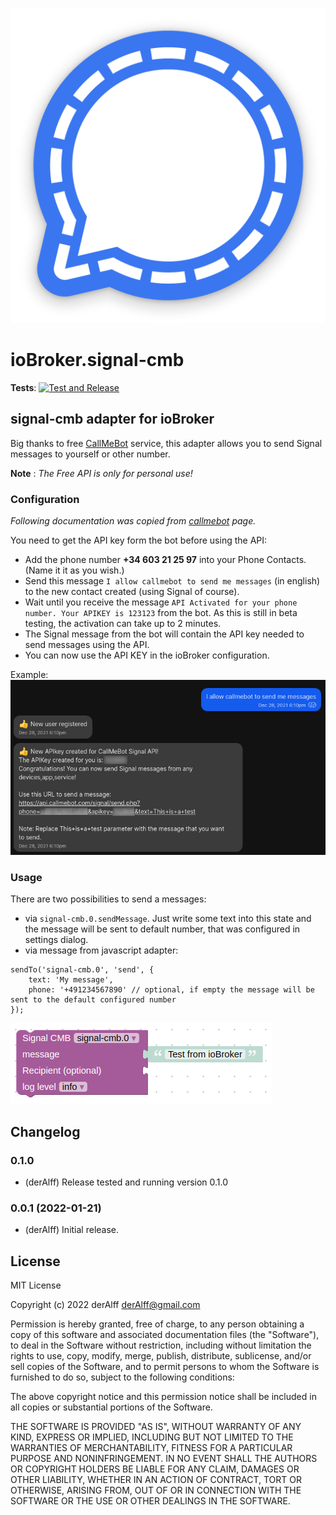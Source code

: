 ![Logo](admin/signal-cmb.png)
# ioBroker.signal-cmb

<!---[![NPM version](http://img.shields.io/npm/v/iobroker.signal-cmb.svg)](https://www.npmjs.com/package/iobroker.signal-cmb)
[![Downloads](https://img.shields.io/npm/dm/iobroker.signal-cmb.svg)](https://www.npmjs.com/package/iobroker.signal-cmb)
[![Dependency Status](https://img.shields.io/david/ioBroker/iobroker.signal-cmb.svg)](https://david-dm.org/ioBroker/iobroker.signal-cmb)
[![Known Vulnerabilities](https://snyk.io/test/github/ioBroker/ioBroker.signal-cmb/badge.svg)](https://snyk.io/test/github/ioBroker/ioBroker.signal-cmb)

[![NPM](https://nodei.co/npm/iobroker.signal-cmb.png?downloads=true)](https://nodei.co/npm/iobroker.signal-cmb/)


**Tests:**: [![Travis-CI](http://img.shields.io/travis/ioBroker/ioBroker.signal-cmb/master.svg)](https://travis-ci.org/ioBroker/ioBroker.signal-cmb)
-->

**Tests**: [![Test and Release](https://github.com/necotec/ioBroker.signal-cmb/actions/workflows/test-and-release.yml/badge.svg)](https://github.com/necotec/ioBroker.signal-cmb/actions/workflows/test-and-release.yml)

## signal-cmb adapter for ioBroker
Big thanks to free [CallMeBot](https://www.callmebot.com/blog/free-api-signal-send-messages/) service, this adapter allows you to send Signal messages to yourself or other number.

**Note** : *The Free API is only for personal use!*

### Configuration
*Following documentation was copied from [callmebot](https://www.callmebot.com/blog/free-api-signal-send-messages/) page.*

You need to get the API key form the bot before using the API:

- Add the phone number **+34 603 21 25 97** into your Phone Contacts. (Name it it as you wish.)
- Send this message `I allow callmebot to send me messages` (in english) to the new contact created (using Signal of course).
- Wait until you receive the message `API Activated for your phone number. Your APIKEY is 123123` from the bot. As this is still in beta testing, the activation can take up to 2 minutes.
- The Signal message from the bot will contain the API key needed to send messages using the API.
- You can now use the API KEY in the ioBroker configuration.

Example:
![Example](img/signal.jpg)

### Usage
There are two possibilities to send a messages:
- via `signal-cmb.0.sendMessage`. Just write some text into this state and the message will be sent to default number, that was configured in settings dialog.
- via message from javascript adapter:
```
sendTo('signal-cmb.0', 'send', {
    text: 'My message', 
    phone: '+491234567890' // optional, if empty the message will be sent to the default configured number
});
``` 

![Blockly](img/blockly-signal.png)

<!--
	Placeholder for the next version (at the beginning of the line):
	### __WORK IN PROGRESS__
-->
## Changelog
### 0.1.0
* (derAlff) Release tested and running version 0.1.0

### 0.0.1 (2022-01-21)
* (derAlff) Initial release.

## License
MIT License

Copyright (c) 2022 derAlff <derAlff@gmail.com>

Permission is hereby granted, free of charge, to any person obtaining a copy
of this software and associated documentation files (the "Software"), to deal
in the Software without restriction, including without limitation the rights
to use, copy, modify, merge, publish, distribute, sublicense, and/or sell
copies of the Software, and to permit persons to whom the Software is
furnished to do so, subject to the following conditions:

The above copyright notice and this permission notice shall be included in all
copies or substantial portions of the Software.

THE SOFTWARE IS PROVIDED "AS IS", WITHOUT WARRANTY OF ANY KIND, EXPRESS OR
IMPLIED, INCLUDING BUT NOT LIMITED TO THE WARRANTIES OF MERCHANTABILITY,
FITNESS FOR A PARTICULAR PURPOSE AND NONINFRINGEMENT. IN NO EVENT SHALL THE
AUTHORS OR COPYRIGHT HOLDERS BE LIABLE FOR ANY CLAIM, DAMAGES OR OTHER
LIABILITY, WHETHER IN AN ACTION OF CONTRACT, TORT OR OTHERWISE, ARISING FROM,
OUT OF OR IN CONNECTION WITH THE SOFTWARE OR THE USE OR OTHER DEALINGS IN THE
SOFTWARE.
